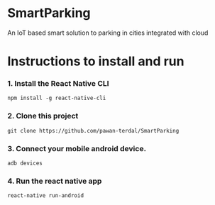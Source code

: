 # SmartParking
An IoT based smart solution to parking in cities integrated with cloud

# Instructions to install and run
### 1. Install the React Native CLI
    npm install -g react-native-cli
    
### 2. Clone this project
    git clone https://github.com/pawan-terdal/SmartParking
    
### 3. Connect your mobile android device.
    adb devices
    
### 4. Run the react native app
    react-native run-android
    
